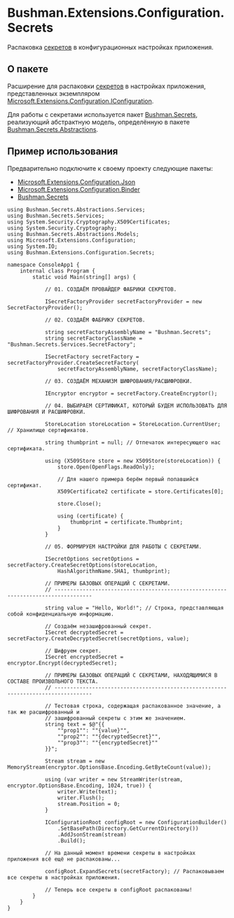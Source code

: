
# Bushman.Extensions.Configuration.Secrets

Распаковка [секретов](https://www.nuget.org/packages/Bushman.Secrets.Abstractions)
в конфигурационных настройках приложения.

## О пакете

Расширение для распаковки [секретов](https://www.nuget.org/packages/Bushman.Secrets.Abstractions)
в настройках приложения, представленных экземпляром
[Microsoft.Extensions.Configuration.IConfiguration](https://learn.microsoft.com/en-us/dotnet/api/microsoft.extensions.configuration.iconfiguration?view=net-8.0).

Для работы с секретами используется пакет [Bushman.Secrets](https://www.nuget.org/packages/Bushman.Secrets),
реализующий абстрактную модель, определённую в пакете
[Bushman.Secrets.Abstractions](https://www.nuget.org/packages/Bushman.Secrets.Abstractions).

## Пример использования

Предварительно подключите к своему проекту следующие пакеты:

  * [Microsoft.Extensions.Configuration.Json](https://www.nuget.org/packages/Microsoft.Extensions.Configuration.Json)
  * [Microsoft.Extensions.Configuration.Binder](https://www.nuget.org/packages/Microsoft.Extensions.Configuration.Binder)
  * [Bushman.Secrets](https://www.nuget.org/packages/Bushman.Secrets)

```
using Bushman.Secrets.Abstractions.Services;
using Bushman.Secrets.Services;
using System.Security.Cryptography.X509Certificates;
using System.Security.Cryptography;
using Bushman.Secrets.Abstractions.Models;
using Microsoft.Extensions.Configuration;
using System.IO;
using Bushman.Extensions.Configuration.Secrets;

namespace ConsoleApp1 {
    internal class Program {
        static void Main(string[] args) {

            // 01. СОЗДАЁМ ПРОВАЙДЕР ФАБРИКИ СЕКРЕТОВ.

            ISecretFactoryProvider secretFactoryProvider = new SecretFactoryProvider();

            // 02. СОЗДАЁМ ФАБРИКУ СЕКРЕТОВ.

            string secretFactoryAssemblyName = "Bushman.Secrets";
            string secretFactoryClassName = "Bushman.Secrets.Services.SecretFactory";

            ISecretFactory secretFactory = secretFactoryProvider.CreateSecretFactory(
                secretFactoryAssemblyName, secretFactoryClassName);

            // 03. СОЗДАЁМ МЕХАНИЗМ ШИФРОВАНИЯ/РАСШИФРОВКИ.

            IEncryptor encryptor = secretFactory.CreateEncryptor();

            // 04. ВЫБИРАЕМ СЕРТИФИКАТ, КОТОРЫЙ БУДЕМ ИСПОЛЬЗОВАТЬ ДЛЯ ШИФРОВАНИЯ И РАСШИФРОВКИ.

            StoreLocation storeLocation = StoreLocation.CurrentUser; // Хранилище сертификатов.

            string thumbprint = null; // Отпечаток интересующего нас сертификата.

            using (X509Store store = new X509Store(storeLocation)) {
                store.Open(OpenFlags.ReadOnly);

                // Для нашего примера берём первый попавшийся сертификат.
                X509Certificate2 certificate = store.Certificates[0];

                store.Close();

                using (certificate) {
                    thumbprint = certificate.Thumbprint;
                }
            }

            // 05. ФОРМИРУЕМ НАСТРОЙКИ ДЛЯ РАБОТЫ С СЕКРЕТАМИ.

            ISecretOptions secretOptions = secretFactory.CreateSecretOptions(storeLocation,
                HashAlgorithmName.SHA1, thumbprint);

            // ПРИМЕРЫ БАЗОВЫХ ОПЕРАЦИЙ С СЕКРЕТАМИ.
            // ----------------------------------------------------------------------------------

            string value = "Hello, World!"; // Строка, представляющая собой конфиденциальную информацию.

            // Создаём незашифрованный секрет.
            ISecret decryptedSecret = secretFactory.CreateDecryptedSecret(secretOptions, value);

            // Шифруем секрет.
            ISecret encryptedSecret = encryptor.Encrypt(decryptedSecret);

            // ПРИМЕРЫ БАЗОВЫХ ОПЕРАЦИЙ С СЕКРЕТАМИ, НАХОДЯЩИМИСЯ В СОСТАВЕ ПРОИЗВОЛЬНОГО ТЕКСТА.
            // ----------------------------------------------------------------------------------

            // Тестовая строка, содержащая распакованное значение, а так же расшифрованный и
            // зашифрованный секреты с этим же значением.
            string text = $@"{{
                ""prop1"": ""{value}"",
                ""prop2"": ""{decryptedSecret}"",
                ""prop3"": ""{encryptedSecret}""
            }}";

            Stream stream = new MemoryStream(encryptor.OptionsBase.Encoding.GetByteCount(value));

            using (var writer = new StreamWriter(stream, encryptor.OptionsBase.Encoding, 1024, true)) {
                writer.Write(text);
                writer.Flush();
                stream.Position = 0;
            }

            IConfigurationRoot configRoot = new ConfigurationBuilder()
                .SetBasePath(Directory.GetCurrentDirectory())
                .AddJsonStream(stream)
                .Build();

            // На данный момент времени секреты в настройках приложения всё ещё не распакованы...

            configRoot.ExpandSecrets(secretFactory); // Распаковываем все секреты в настройках приложения.

            // Теперь все секреты в configRoot распакованы!
        }
    }
}
```
